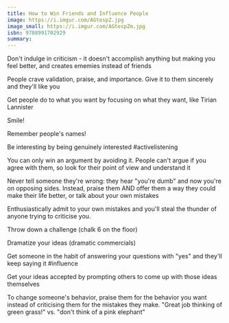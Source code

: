 ```yaml
---
title: How to Win Friends and Influence People
image: https://i.imgur.com/AGtespZ.jpg
image_small: https://i.imgur.com/AGtespZm.jpg
isbn: 9788991702929
summary:
---
```


Don't indulge in criticism - it doesn't accomplish anything but making you feel better, and creates ememies instead of friends

People crave validation, praise, and importance. Give it to them sincerely and they'll like you

Get people do to what you want by focusing on what they want, like Tirian Lannister

Smile!

Remember people's names!

Be interesting by being genuinely interested #activelistening

You can only win an argument by avoiding it. People can't argue if you agree with them, so look for their point of view and understand it

Never tell someone they're wrong: they hear "you're dumb" and now you're on opposing sides. Instead, praise them AND offer them a way they could make their life better, or talk about your own mistakes

Enthusiastically admit to your own mistakes and you'll steal the thunder of anyone trying to criticise you.

Throw down a challenge (chalk 6 on the floor)

Dramatize your ideas (dramatic commercials)

Get someone in the habit of answering your questions with "yes" and they'll keep saying it #influence

Get your ideas accepted by prompting others to come up with those ideas themselves

To change someone's behavior, praise them for the behavior you want instead of criticising them for the mistakes they make. "Great job thinking of green grass!" vs. "don't think of a pink elephant"

